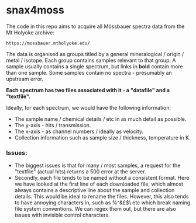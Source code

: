 # snax4moss

The code in this repo aims to acquire all Mössbauer spectra data from the Mt Holyoke archive:

```
https://mossbauer.mtholyoke.edu/
```

The data is organised as groups titled by a general mineralogical / origin / metal / isotope. Each group contains samples relevant to that group. A sample usually contains a single spectrum, but links in **bold** contain more than one sample. Some samples contain no spectra - presumably an upstream error.

**Each spectrum has two files associated with it - a "datafile" and a "textfile".**

Ideally, for each spectrum, we would have the following information:

* The sample name / chemical details / etc in as much detail as possible.
* The y-axis - hits / transmission.
* The x-axis - as channel numbers / ideally as velocity.
* Collection information such as sample size / thickness, temperature in K.

### Issues:

* The biggest issues is that for many / most samples, a request for the "textfile" (actual hits) returns a 500 error at the server.
* Secondly, each file tends to be named without a consistent format. Here we have looked at the first line of each downloaded file, which almost always contains a descriptive line about the sample and collection details. This would be ideal to rename the files. However, this also tends to have annoying characters in, such as %^&£$\ etc which break naming file system conventions. We can regex them out, but there are also issues with invisible control characters.
